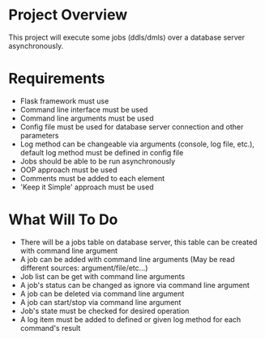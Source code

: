 # Project Overview
This project will execute some jobs (ddls/dmls) over a database server asynchronously.


# Requirements
- Flask framework must use
- Command line interface must be used
- Command line arguments must be used
- Config file must be used for database server connection and other parameters
- Log method can be changeable via arguments (console, log file, etc.), default log method must be defined in config file
- Jobs should be able to be run asynchronously
- OOP approach must be used
- Comments must be added to each element
- 'Keep it Simple' approach must be used


# What Will To Do
- There will be a jobs table on database server, this table can be created with command line argument
- A job can be added with command line arguments (May be read different sources: argument/file/etc...)
- Job list can be get with command line arguments 
- A job's status can be changed as ignore via command line argument
- A job can be deleted via command line argument
- A job can start/stop via command line argument
- Job's state must be checked for desired operation
- A log item must be added to defined or given log method for each command's result
